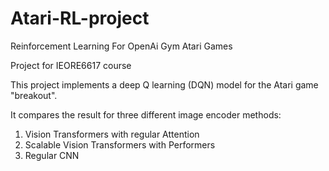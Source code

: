 # Atari-RL-project
Reinforcement Learning For OpenAi Gym Atari Games

Project for IEORE6617 course

This project implements a deep Q learning (DQN) model for the Atari game "breakout". 

It compares the result for three different image encoder methods: 
  1. Vision Transformers with regular Attention
  2. Scalable Vision Transformers with Performers
  3. Regular CNN 
